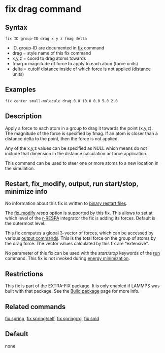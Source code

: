 # fix drag command

## Syntax

    fix ID group-ID drag x y z fmag delta

-   ID, group-ID are documented in [fix](fix) command
-   drag = style name of this fix command
-   x,y,z = coord to drag atoms towards
-   fmag = magnitude of force to apply to each atom (force units)
-   delta = cutoff distance inside of which force is not applied
    (distance units)

## Examples

``` LAMMPS
fix center small-molecule drag 0.0 10.0 0.0 5.0 2.0
```

## Description

Apply a force to each atom in a group to drag it towards the point
(x,y,z). The magnitude of the force is specified by fmag. If an atom is
closer than a distance delta to the point, then the force is not
applied.

Any of the x,y,z values can be specified as NULL which means do not
include that dimension in the distance calculation or force application.

This command can be used to steer one or more atoms to a new location in
the simulation.

## Restart, fix_modify, output, run start/stop, minimize info

No information about this fix is written to [binary restart
files](restart).

The [fix_modify](fix_modify) *respa* option is supported by this fix.
This allows to set at which level of the [r-RESPA](run_style) integrator
the fix is adding its forces. Default is the outermost level.

This fix computes a global 3-vector of forces, which can be accessed by
various [output commands](Howto_output). This is the total force on the
group of atoms by the drag force. The vector values calculated by this
fix are \"extensive\".

No parameter of this fix can be used with the *start/stop* keywords of
the [run](run) command. This fix is not invoked during [energy
minimization](minimize).

## Restrictions

This fix is part of the EXTRA-FIX package. It is only enabled if LAMMPS
was built with that package. See the [Build package](Build_package) page
for more info.

## Related commands

[fix spring](fix_spring), [fix spring/self](fix_spring_self), [fix
spring/rg](fix_spring_rg), [fix smd](fix_smd)

## Default

none
